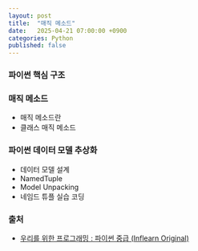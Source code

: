 ```yaml
---
layout: post
title:  "매직 메소드"
date:   2025-04-21 07:00:00 +0900
categories: Python
published: false
---
```


### 파이썬 핵심 구조

### 매직 메소드
- 매직 메소드란
- 클래스 매직 메소드

### 파이썬 데이터 모델 추상화
- 데이터 모델 설계
- NamedTuple
- Model Unpacking
- 네임드 튜플 실습 코딩

### 출처

- [우리를 위한 프로그래밍 : 파이썬 중급 (Inflearn Original)](https://www.inflearn.com/course/%ED%94%84%EB%A1%9C%EA%B7%B8%EB%9E%98%EB%B0%8D-%ED%8C%8C%EC%9D%B4%EC%8D%AC-%EC%A4%91%EA%B8%89-%EC%9D%B8%ED%94%84%EB%9F%B0-%EC%98%A4%EB%A6%AC%EC%A7%80%EB%84%90)